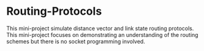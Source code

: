 # Routing-Protocols

This mini-project simulate distance vector and link state routing protocols. This mini-project focuses on demonstrating an understanding of the routing schemes but there is no socket programming involved.
